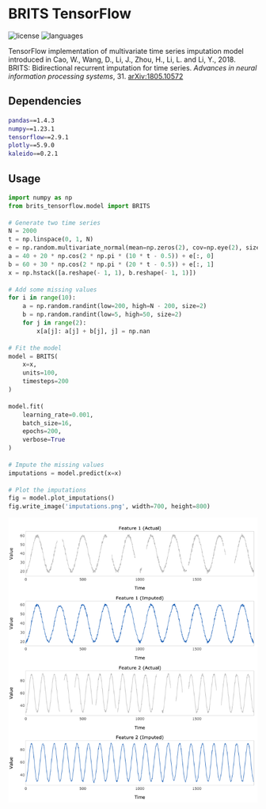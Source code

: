 # BRITS TensorFlow

![license](https://img.shields.io/github/license/flaviagiammarino/brits-tensorflow)
![languages](https://img.shields.io/github/languages/top/flaviagiammarino/brits-tensorflow)

TensorFlow implementation of multivariate time series imputation model introduced in Cao, W., Wang, D., Li, J.,
Zhou, H., Li, L. and Li, Y., 2018. BRITS: Bidirectional recurrent imputation for time series.
*Advances in neural information processing systems*, 31. 
[arXiv:1805.10572](https://arxiv.org/abs/1805.10572)

## Dependencies
```bash
pandas==1.4.3
numpy==1.23.1
tensorflow==2.9.1
plotly==5.9.0
kaleido==0.2.1
```
## Usage
```python
import numpy as np
from brits_tensorflow.model import BRITS

# Generate two time series
N = 2000
t = np.linspace(0, 1, N)
e = np.random.multivariate_normal(mean=np.zeros(2), cov=np.eye(2), size=N)
a = 40 + 20 * np.cos(2 * np.pi * (10 * t - 0.5)) + e[:, 0]
b = 60 + 30 * np.cos(2 * np.pi * (20 * t - 0.5)) + e[:, 1]
x = np.hstack([a.reshape(- 1, 1), b.reshape(- 1, 1)])

# Add some missing values
for i in range(10):
    a = np.random.randint(low=200, high=N - 200, size=2)
    b = np.random.randint(low=5, high=50, size=2)
    for j in range(2):
        x[a[j]: a[j] + b[j], j] = np.nan
    
# Fit the model
model = BRITS(
    x=x,
    units=100,
    timesteps=200
)

model.fit(
    learning_rate=0.001,
    batch_size=16,
    epochs=200,
    verbose=True
)

# Impute the missing values
imputations = model.predict(x=x)

# Plot the imputations
fig = model.plot_imputations()
fig.write_image('imputations.png', width=700, height=800)
```
![imputations](example/imputations.png)
